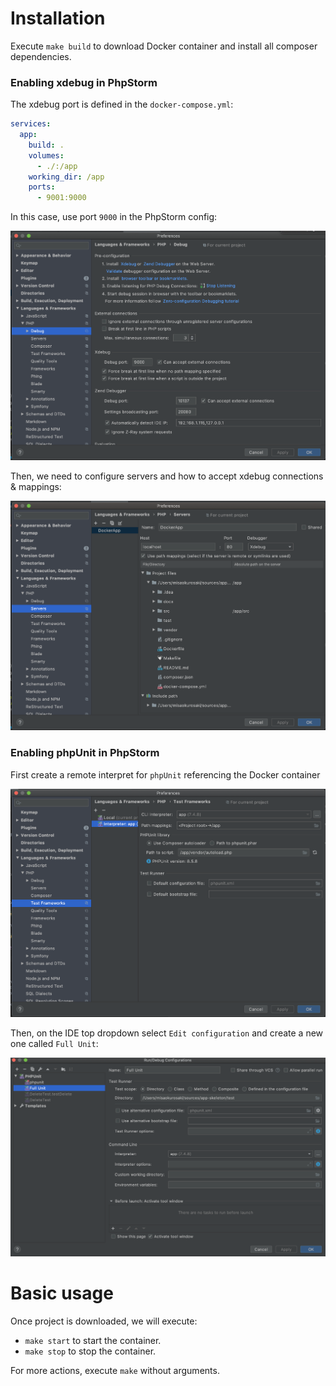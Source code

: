 # Installation

Execute `make build` to download Docker container and install all composer dependencies.

### Enabling  xdebug in PhpStorm

The xdebug port is defined in the `docker-compose.yml`:
``` yaml
services:
  app:
    build: .
    volumes:
      - ./:/app
    working_dir: /app
    ports:
      - 9001:9000
```

In this case, use port `9000` in the PhpStorm config:

![Xdebug ports](docs/images/xdebug_ports.png)

Then, we need to configure servers and how to accept xdebug connections & mappings: 

![Xdebug mappings](docs/images/xdebug_mappings.png)

### Enabling phpUnit in PhpStorm

First create a remote interpret for `phpUnit` referencing the Docker container 

![Xdebug mappings](docs/images/phpunit_remote.png)

Then, on the IDE top dropdown select `Edit configuration` and create a new one called `Full Unit`:

![Xdebug mappings](docs/images/phpunit_config.png)

# Basic usage

Once project is downloaded, we will execute:
- `make start` to start the container.
- `make stop` to stop the container.

For more actions, execute `make` without arguments.

